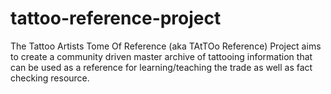 # tattoo-reference-project
The Tattoo Artists Tome Of Reference (aka TAtTOo Reference) Project aims to create a community driven master archive of tattooing information that can be used as a reference for learning/teaching the trade as well as fact checking resource. 
